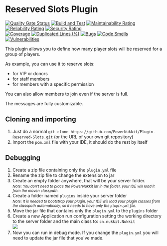 # Reserved Slots Plugin
[![Quality Gate Status](https://sonarcloud.io/api/project_badges/measure?project=PowerNukkit_Plugin-Reserved-Slots&metric=alert_status)](https://sonarcloud.io/dashboard?id=PowerNukkit_Plugin-Reserved-Slots)
[![Build and Test](https://github.com/PowerNukkit/Plugin-Reserved-Slots/actions/workflows/maven.yml/badge.svg)](https://github.com/PowerNukkit/Plugin-Reserved-Slots/actions/workflows/maven.yml)
[![Maintainability Rating](https://sonarcloud.io/api/project_badges/measure?project=PowerNukkit_Plugin-Reserved-Slots&metric=sqale_rating)](https://sonarcloud.io/dashboard?id=PowerNukkit_Plugin-Reserved-Slots)
[![Reliability Rating](https://sonarcloud.io/api/project_badges/measure?project=PowerNukkit_Plugin-Reserved-Slots&metric=reliability_rating)](https://sonarcloud.io/dashboard?id=PowerNukkit_Plugin-Reserved-Slots)
[![Security Rating](https://sonarcloud.io/api/project_badges/measure?project=PowerNukkit_Plugin-Reserved-Slots&metric=security_rating)](https://sonarcloud.io/dashboard?id=PowerNukkit_Plugin-Reserved-Slots)
<br/>
[![Coverage](https://sonarcloud.io/api/project_badges/measure?project=PowerNukkit_Plugin-Reserved-Slots&metric=coverage)](https://sonarcloud.io/dashboard?id=PowerNukkit_Plugin-Reserved-Slots)
[![Duplicated Lines (%)](https://sonarcloud.io/api/project_badges/measure?project=PowerNukkit_Plugin-Reserved-Slots&metric=duplicated_lines_density)](https://sonarcloud.io/dashboard?id=PowerNukkit_Plugin-Reserved-Slots)
[![Bugs](https://sonarcloud.io/api/project_badges/measure?project=PowerNukkit_Plugin-Reserved-Slots&metric=bugs)](https://sonarcloud.io/dashboard?id=PowerNukkit_Plugin-Reserved-Slots)
[![Code Smells](https://sonarcloud.io/api/project_badges/measure?project=PowerNukkit_Plugin-Reserved-Slots&metric=code_smells)](https://sonarcloud.io/dashboard?id=PowerNukkit_Plugin-Reserved-Slots)
[![Vulnerabilities](https://sonarcloud.io/api/project_badges/measure?project=PowerNukkit_Plugin-Reserved-Slots&metric=vulnerabilities)](https://sonarcloud.io/dashboard?id=PowerNukkit_Plugin-Reserved-Slots)


This plugin allows you to define how many player slots will be reserved for a group of players.

As example, you can use it to reserve slots:
- for VIP or donors
- for staff members
- for members with a specific permission

You can also allow members to join even if the server is full.

The messages are fully customizable.

## Cloning and importing
1. Just do a normal `git clone https://github.com/PowerNukkit/Plugin-Reserved-Slots.git` (or the URL of your own git repository)
2. Import the `pom.xml` file with your IDE, it should do the rest by itself

## Debugging
1. Create a zip file containing only the `plugin.yml` file
2. Rename the zip file to change the extension to jar
3. Create an empty folder anywhere, that will be your server folder.  
   <small>_Note: You don't need to place the PowerNukkit jar in the folder, your IDE will load it from the maven classpath._</small>
4. Create a folder named `plugins` inside your server folder  
   <small>_Note: It is needed to bootstrap your plugin, your IDE will load your plugin classes from the classpath automatically,
   so it needs to have only the `plugin.yml` file._</small>
5. Move the jar file that contains only the `plugin.yml` to the `plugins` folder
6. Create a new Application run configuration setting the working directory to the server folder and the main class to:  `cn.nukkit.Nukkit`  
![](https://i.imgur.com/NUrrZab.png)
7. Now you can run in debug mode. If you change the `plugin.yml` you will need to update the jar file that you've made.
